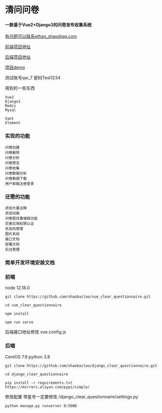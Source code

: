 # 清问问卷

#### 一款基于Vue2+Django3的问卷发布收集系统

有问题可以联系ethan_shao@qq.com

[前端项目地址](https://github.com/shaobaitao/clear_questionnaire/vue_clear_questionnaire)

[后端项目地址](https://github.com/shaobaitao/clear_questionnaire/django_clear_questionnaire)

[项目demo](http://qw.shaobaitao.cn) 

测试账号qw_7	密码Test1234

用到的一些东西

```
Vue2
Django3
Redis
Mysql

Vant
Element
```



### 实现的功能

```
问卷创建
问卷删除
问卷分析
问卷预览
问卷收集
问卷数据分析
问卷数据下载
用户邮箱注册登录
```



### 还需的功能

```
添加大量注释
添加动画
问卷题目重编辑功能
完善后端权限认证
状态码管理
图片系统
接口文档
部署文档
后台管理
```

### 简单开发环境安装文档

### 前端

node 12.18.0

```shell
git clone https://github.com/shaobaitao/vue_clear_questionnaire.git
```

```shell
cd vue_clear_questionnaire
```

```shell
npm install
```

```shell
npm run serve
```

后端接口地址修改 vue.config.js

### 后端

CentOS 7.9
python 3.8

```shell
git clone https://github.com/shaobaitao/django_clear_questionnaire.git
```

```shell
cd django_clear_questionnaire
```

```shell
pip install -r requirements.txt https://mirrors.aliyun.com/pypi/simple/
```
修改配置 带星号一定要修改 /django_clear_questionnaire/settings.py
```shell
python manage.py runserver 0:5000 
```
